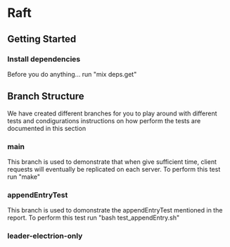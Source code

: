 # Raft

## Getting Started
### Install dependencies
Before you do anything...
run "mix deps.get"

## Branch Structure
We have created different branches for you to play around with different tests and condigurations
instructions on how perform the tests are documented in this section

### main
This branch is used to demonstrate that when give sufficient time, client requests will eventually be replicated on each server. 
To perform this test
run "make"

### appendEntryTest
This branch is used to domonstrate the appendEntryTest mentioned in the report.
To perform this test
run "bash test_appendEntry.sh"

### leader-electrion-only







